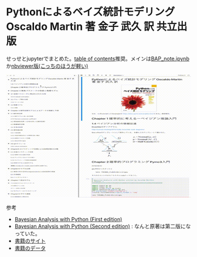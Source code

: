 # Pythonによるベイズ統計モデリング Oscaldo Martin 著 金子 武久 訳 共立出版

せっせとjupyterでまとめた。[table of contents](https://github.com/jupyterlab/jupyterlab-toc)推奨。メインは[BAP_note.ipynb](https://github.com/yyoshiaki/BAP/blob/master/BAP_note.ipynb)か[nbviewer版(こっちのほうが軽い)](http://nbviewer.jupyter.org/github/yyoshiaki/BAP/blob/master/BAP_note.ipynb)

![gif](pymc_jup.mov.gif)

参考

- [Bayesian Analysis with Python (First edition)](https://github.com/aloctavodia/BAP/tree/master/first_edition)
- [Bayesian Analysis with Python (Second edition)](https://github.com/aloctavodia/BAP) : なんと原著は第二版になっていた。
- [書籍のサイト](https://www.kyoritsu-pub.co.jp/bookdetail/9784320113374)
- [書籍のデータ](https://www.kyoritsu-pub.co.jp/app/file/goods_contents/3041.zip)